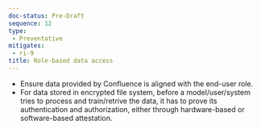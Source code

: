 ```yaml
---
doc-status: Pre-Draft
sequence: 12
type:
 - Preventative
mitigates:
 - ri-9
title: Role-based data access 
---
```


- Ensure data provided by Confluence is aligned with the end-user role.
- For data stored in encrypted file system, before a model/user/system tries to process and train/retrive the data, it has to prove its authentication and authorization, either through hardware-based or software-based attestation.
